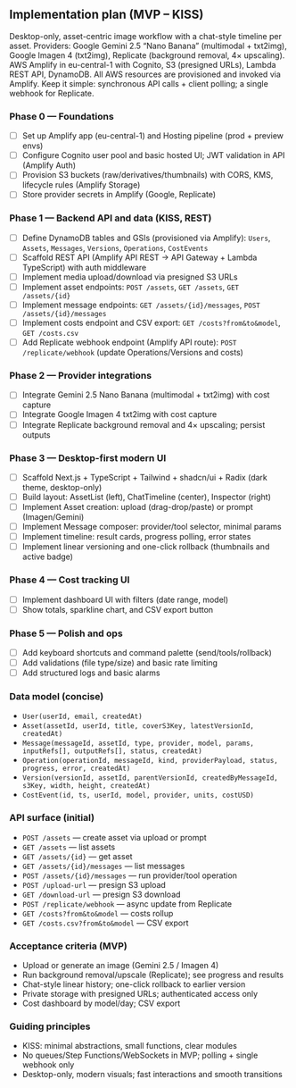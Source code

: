 ## Implementation plan (MVP – KISS)

Desktop-only, asset-centric image workflow with a chat-style timeline per asset. Providers: Google Gemini 2.5 “Nano Banana” (multimodal + txt2img), Google Imagen 4 (txt2img), Replicate (background removal, 4× upscaling). AWS Amplify in eu-central-1 with Cognito, S3 (presigned URLs), Lambda REST API, DynamoDB. All AWS resources are provisioned and invoked via Amplify. Keep it simple: synchronous API calls + client polling; a single webhook for Replicate.

### Phase 0 — Foundations
- [ ] Set up Amplify app (eu-central-1) and Hosting pipeline (prod + preview envs)
- [ ] Configure Cognito user pool and basic hosted UI; JWT validation in API (Amplify Auth)
- [ ] Provision S3 buckets (raw/derivatives/thumbnails) with CORS, KMS, lifecycle rules (Amplify Storage)
- [ ] Store provider secrets in Amplify (Google, Replicate)

### Phase 1 — Backend API and data (KISS, REST)
- [ ] Define DynamoDB tables and GSIs (provisioned via Amplify): `Users`, `Assets`, `Messages`, `Versions`, `Operations`, `CostEvents`
- [ ] Scaffold REST API (Amplify API REST → API Gateway + Lambda TypeScript) with auth middleware
- [ ] Implement media upload/download via presigned S3 URLs
- [ ] Implement asset endpoints: `POST /assets`, `GET /assets`, `GET /assets/{id}`
- [ ] Implement message endpoints: `GET /assets/{id}/messages`, `POST /assets/{id}/messages`
- [ ] Implement costs endpoint and CSV export: `GET /costs?from&to&model`, `GET /costs.csv`
- [ ] Add Replicate webhook endpoint (Amplify API route): `POST /replicate/webhook` (update Operations/Versions and costs)

### Phase 2 — Provider integrations
- [ ] Integrate Gemini 2.5 Nano Banana (multimodal + txt2img) with cost capture
- [ ] Integrate Google Imagen 4 txt2img with cost capture
- [ ] Integrate Replicate background removal and 4× upscaling; persist outputs

### Phase 3 — Desktop-first modern UI
- [ ] Scaffold Next.js + TypeScript + Tailwind + shadcn/ui + Radix (dark theme, desktop-only)
- [ ] Build layout: AssetList (left), ChatTimeline (center), Inspector (right)
- [ ] Implement Asset creation: upload (drag-drop/paste) or prompt (Imagen/Gemini)
- [ ] Implement Message composer: provider/tool selector, minimal params
- [ ] Implement timeline: result cards, progress polling, error states
- [ ] Implement linear versioning and one-click rollback (thumbnails and active badge)

### Phase 4 — Cost tracking UI
- [ ] Implement dashboard UI with filters (date range, model)
- [ ] Show totals, sparkline chart, and CSV export button

### Phase 5 — Polish and ops
- [ ] Add keyboard shortcuts and command palette (send/tools/rollback)
- [ ] Add validations (file type/size) and basic rate limiting
- [ ] Add structured logs and basic alarms

### Data model (concise)
- `User(userId, email, createdAt)`
- `Asset(assetId, userId, title, coverS3Key, latestVersionId, createdAt)`
- `Message(messageId, assetId, type, provider, model, params, inputRefs[], outputRefs[], status, createdAt)`
- `Operation(operationId, messageId, kind, providerPayload, status, progress, error, createdAt)`
- `Version(versionId, assetId, parentVersionId, createdByMessageId, s3Key, width, height, createdAt)`
- `CostEvent(id, ts, userId, model, provider, units, costUSD)`

### API surface (initial)
- `POST /assets` — create asset via upload or prompt
- `GET /assets` — list assets
- `GET /assets/{id}` — get asset
- `GET /assets/{id}/messages` — list messages
- `POST /assets/{id}/messages` — run provider/tool operation
- `POST /upload-url` — presign S3 upload
- `GET /download-url` — presign S3 download
- `POST /replicate/webhook` — async update from Replicate
- `GET /costs?from&to&model` — costs rollup
- `GET /costs.csv?from&to&model` — CSV export

### Acceptance criteria (MVP)
- Upload or generate an image (Gemini 2.5 / Imagen 4)
- Run background removal/upscale (Replicate); see progress and results
- Chat-style linear history; one-click rollback to earlier version
- Private storage with presigned URLs; authenticated access only
- Cost dashboard by model/day; CSV export

### Guiding principles
- KISS: minimal abstractions, small functions, clear modules
- No queues/Step Functions/WebSockets in MVP; polling + single webhook only
- Desktop-only, modern visuals; fast interactions and smooth transitions


